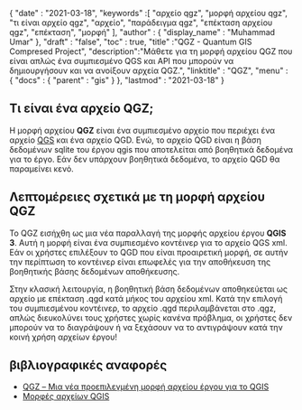 {
  "date" : "2021-03-18",
  "keywords" :[ "αρχείο qgz", "μορφή αρχείου qgz", "τι είναι αρχείο qgz", "αρχείο", "παράδειγμα qgz", "επέκταση αρχείου qgz", "επέκταση", "μορφή" ],
  "author" : {
    "display_name" : "Muhammad Umar"
},
  "draft" : "false",
  "toc" : true,
  "title" :"QGZ - Quantum GIS Compresed Project",
  "description":"Μάθετε για τη μορφή αρχείου QGZ που είναι απλώς ένα συμπιεσμένο QGS και API που μπορούν να δημιουργήσουν και να ανοίξουν αρχεία QGZ.",
  "linktitle" : "QGZ",
  "menu" : {
    "docs" : {
      "parent" : "gis"
}
},
  "lastmod" : "2021-03-18"
}

## Τι είναι ένα αρχείο QGZ;

Η μορφή αρχείου **QGZ** είναι ένα συμπιεσμένο αρχείο που περιέχει ένα αρχείο [QGS](/gis/qgs/) και ένα αρχείο QGD. Ενώ, το αρχείο QGD είναι η βάση δεδομένων sqlite του έργου qgis που αποτελείται από βοηθητικά δεδομένα για το έργο. Εάν δεν υπάρχουν βοηθητικά δεδομένα, το αρχείο QGD θα παραμείνει κενό.

## Λεπτομέρειες σχετικά με τη μορφή αρχείου QGZ

Το QGZ εισήχθη ως μια νέα παραλλαγή της μορφής αρχείου έργου **QGIS 3**. Αυτή η μορφή είναι ένα συμπιεσμένο κοντέινερ για το αρχείο QGS xml. Εάν οι χρήστες επιλέξουν το QGD που είναι προαιρετική μορφή, σε αυτήν την περίπτωση το κοντέινερ είναι επωφελές για την αποθήκευση της βοηθητικής βάσης δεδομένων αποθήκευσης.

Στην κλασική λειτουργία, η βοηθητική βάση δεδομένων αποθηκεύεται ως αρχείο με επέκταση .qgd κατά μήκος του αρχείου xml. Κατά την επιλογή του συμπιεσμένου κοντέινερ, το αρχείο .qgd περιλαμβάνεται στο .qgz, απλώς διευκολύνει τους χρήστες χωρίς κανένα πρόβλημα, οι χρήστες δεν μπορούν να το διαγράψουν ή να ξεχάσουν να το αντιγράψουν κατά την κοινή χρήση αρχείων έργου!


## βιβλιογραφικές αναφορές

* [QGZ – Μια νέα προεπιλεγμένη μορφή αρχείου έργου για το QGIS](https://oslandia.com/en/2018/06/01/qgz-a-new-default-project-file-format-for-qgis/)
* [Μορφές αρχείων QGIS](https://docs.qgis.org/3.16/en/docs/user_manual/appendices/qgis_file_formats.html)

